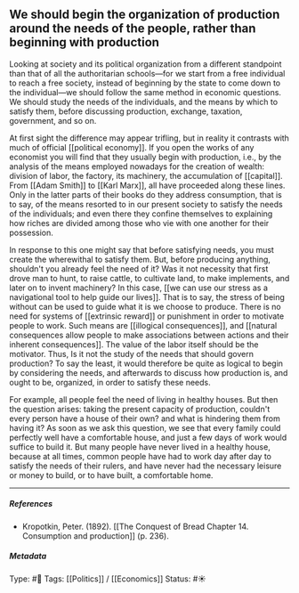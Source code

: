 ## We should begin the organization of production around the needs of the people, rather than beginning with production # 

Looking at society and its political organization from a different standpoint than that of all the authoritarian schools—for we start from a free individual to reach a free society, instead of beginning by the state to come down to the individual—we should follow the same method in economic questions. We should study the needs of the individuals, and the means by which to satisfy them, before discussing production, exchange, taxation, government, and so on.

At first sight the difference may appear trifling, but in reality it contrasts with much of official [[political economy]]. If you open the works of any economist you will find that they usually begin with production, i.e., by the analysis of the means employed nowadays for the creation of wealth: division of labor, the factory, its machinery, the accumulation of [[capital]]. From [[Adam Smith]] to [[Karl Marx]], all have proceeded along these lines. Only in the latter parts of their books do they address consumption, that is to say, of the means resorted to in our present society to satisfy the needs of the individuals; and even there they confine themselves to explaining how riches are divided among those who vie with one another for their possession.

In response to this one might say that before satisfying needs, you must create the wherewithal to satisfy them. But, before producing anything, shouldn't you already feel the need of it? Was it not necessity that first drove man to hunt, to raise cattle, to cultivate land, to make implements, and later on to invent machinery? In this case, [[we can use our stress as a navigational tool to help guide our lives]]. That is to say, the stress of being without can be used to guide what it is we choose to produce. There is no need for systems of [[extrinsic reward]] or punishment in order to motivate people to work. Such means are [[illogical consequences]], and [[natural consequences allow people to make associations between actions and their inherent consequences]]. The value of the labor itself should be the motivator. Thus, Is it not the study of the needs that should govern production? To say the least, it would therefore be quite as logical to begin by considering the needs, and afterwards to discuss how production is, and ought to be, organized, in order to satisfy these needs. 

For example, all people feel the need of living in healthy houses. But then the question arises: taking the present capacity of production, couldn't every person have a house of their own? and what is hindering them from having it? As soon as we ask this question, we see that every family could perfectly well have a comfortable house, and just a few days of work would suffice to build it. But many people have never lived in a healthy house, because at all times, common people have had to work day after day to satisfy the needs of their rulers, and have never had the necessary leisure or money to build, or to have built, a comfortable home.

___

##### References

- Kropotkin, Peter. (1892). [[The Conquest of Bread Chapter 14. Consumption and production]] (p. 236). 

##### Metadata

Type: #🔴 
Tags: [[Politics]] / [[Economics]] 
Status: #☀️ 